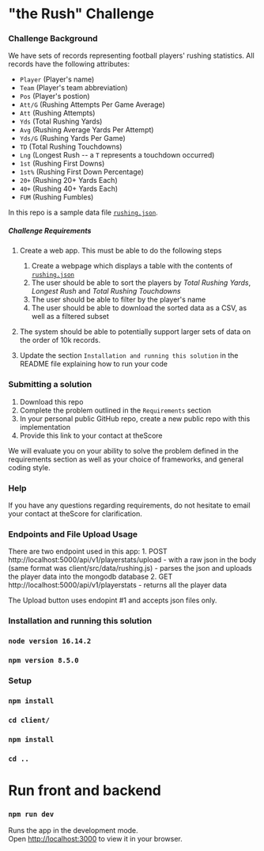 # "the Rush" Challenge

### Challenge Background
We have sets of records representing football players' rushing statistics. All records have the following attributes:
* `Player` (Player's name)
* `Team` (Player's team abbreviation)
* `Pos` (Player's postion)
* `Att/G` (Rushing Attempts Per Game Average)
* `Att` (Rushing Attempts)
* `Yds` (Total Rushing Yards)
* `Avg` (Rushing Average Yards Per Attempt)
* `Yds/G` (Rushing Yards Per Game)
* `TD` (Total Rushing Touchdowns)
* `Lng` (Longest Rush -- a `T` represents a touchdown occurred)
* `1st` (Rushing First Downs)
* `1st%` (Rushing First Down Percentage)
* `20+` (Rushing 20+ Yards Each)
* `40+` (Rushing 40+ Yards Each)
* `FUM` (Rushing Fumbles)

In this repo is a sample data file [`rushing.json`](/rushing.json).

##### Challenge Requirements
1. Create a web app. This must be able to do the following steps
    1. Create a webpage which displays a table with the contents of [`rushing.json`](/rushing.json)
    2. The user should be able to sort the players by _Total Rushing Yards_, _Longest Rush_ and _Total Rushing Touchdowns_
    3. The user should be able to filter by the player's name
    4. The user should be able to download the sorted data as a CSV, as well as a filtered subset
    
2. The system should be able to potentially support larger sets of data on the order of 10k records.

3. Update the section `Installation and running this solution` in the README file explaining how to run your code

### Submitting a solution
1. Download this repo
2. Complete the problem outlined in the `Requirements` section
3. In your personal public GitHub repo, create a new public repo with this implementation
4. Provide this link to your contact at theScore

We will evaluate you on your ability to solve the problem defined in the requirements section as well as your choice of frameworks, and general coding style.

### Help
If you have any questions regarding requirements, do not hesitate to email your contact at theScore for clarification.

### Endpoints and File Upload Usage
There are two endpoint used in this app:
    1. POST http://localhost:5000/api/v1/playerstats/upload 
       - with a raw json in the body (same format was client/src/data/rushing.js)
       - parses the json and uploads the player data into the mongodb database
    2. GET http://localhost:5000/api/v1/playerstats
       - returns all the player data

The Upload button uses endopint #1 and accepts json files only.


### Installation and running this solution

### `node version 16.14.2`
### `npm version 8.5.0`

### Setup

### `npm install`
### `cd client/`
### `npm install`
### `cd ..`

# Run front and backend
### `npm run dev`

Runs the app in the development mode.\
Open [http://localhost:3000](http://localhost:3000) to view it in your browser.
